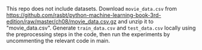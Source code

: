 This repo does not include datasets. Download `movie_data.csv` from https://github.com/rasbt/python-machine-learning-book-3rd-edition/raw/master/ch08/movie_data.csv.gz and unzip it to "movie_data.csv".
Generate `train_data.csv` and `test_data.csv` locally using the preprocessing steps in the code, then run the experiments by uncommenting the relevant code in main.
